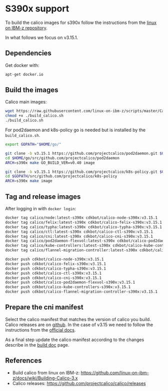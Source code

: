 # S390x support

To build the calico images for s390x follow the instructions from the
[linux on IBM-z repository](https://github.com/linux-on-ibm-z/docs/wiki/Building-Calico-3.x).

In what follows we focus on v3.15.1.

## Dependencies

Get docker with:

```sh
apt-get docker.io
```

## Build the images

Calico main images:

```sh
wget https://raw.githubusercontent.com/linux-on-ibm-z/scripts/master/Calico/3.15.1/build_calico.sh
chmod +x ./build_calico.sh
./build_calico.sh
```

For pod2daemon and k8s-policy go is needed but is installed by the `build_calico.sh`.

```sh
export GOPATH="$HOME/go/"

git clone -b v3.15.1 https://github.com/projectcalico/pod2daemon.git $GOPATH/src/github.com/projectcalico/pod2daemon
cd $HOME/go/src/github.com/projectcalico/pod2daemon
ARCH=s390x make GO_BUILD_VER=v0.40 image

git clone -b v3.15.1 https://github.com/projectcalico/k8s-policy.git $GOPATH/src/github.com/projectcalico/k8s-policy
cd $GOPATH/src/github.com/projectcalico/k8s-policy
ARCH=s390x make image
```

## Tag and release images

After logging in with `docker login`:

```sh
docker tag calico/node:latest-s390x cdkbot/calico-node-s390x:v3.15.1
docker tag calico/felix:latest-s390x cdkbot/calico-felix-s390x:v3.15.1
docker tag calico/typha:latest-s390x cdkbot/calico-typha-s390x:v3.15.1
docker tag calico/ctl:latest-s390x cdkbot/calico-ctl-s390x:v3.15.1
docker tag calico/cni:latest-s390x cdkbot/calico-cni-s390x:v3.15.1
docker tag calico/pod2daemon-flexvol:latest-s390x cdkbot/calico-pod2daemon-flexvol-s390x:v3.15.1
docker tag calico/kube-controllers:latest-s390x cdkbot/calico-kube-controllers-s390x:v3.15.1
docker tag calico/flannel-migration-controller:latest-s390x cdkbot/calico-flannel-migration-controller-s390x:v3.15.1

docker push cdkbot/calico-node-s390x:v3.15.1
docker push cdkbot/calico-felix-s390x:v3.15.1
docker push cdkbot/calico-typha-s390x:v3.15.1
docker push cdkbot/calico-ctl-s390x:v3.15.1
docker push cdkbot/calico-cni-s390x:v3.15.1
docker push cdkbot/calico-pod2daemon-flexvol-s390x:v3.15.1
docker push cdkbot/calico-kube-controllers-s390x:v3.15.1
docker push cdkbot/calico-flannel-migration-controller-s390x:v3.15.1
```

## Prepare the cni manifest

Select the calico manifest that matches the version of calico you build. Calico releases are on
[github](https://github.com/projectcalico/calico/releases).
In the case of v3.15 we need to follow the instructions from the [official docs](https://docs.projectcalico.org/archive/v3.15/getting-started/kubernetes/self-managed-onprem/onpremises#install-calico-with-kubernetes-api-datastore-50-nodes-or-less).

As a final step update the calico manifest according to the changes describe in the [build doc](https://github.com/canonical/microk8s/blob/master/docs/build.md) page.

## References

- Build calico from linux on IBM-z: <https://github.com/linux-on-ibm-z/docs/wiki/Building-Calico-3.x>
- Calico releases: <https://github.com/projectcalico/calico/releases>
